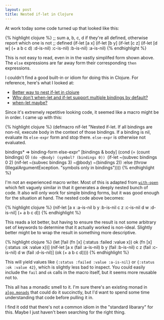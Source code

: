 ```yaml
---
layout: post
title: Nested if-let in Clojure
---
```


At work today some code turned up that looked like this:

{% highlight clojure %}
;; sum a, b, c, d if they're all defined, otherwise report which one is not
;; defined
(if-let [a x]
  (if-let [b y]
    (if-let [c z]
      (if-let [d w]
        (+ a b c d)
        :d-is-nil)
      :c-is-nil)
    :b-is-nil)
  :a-is-nil)
{% endhighlight %}

This is not easy to read, even in in the vastly simplifed form shown above.
The `else` expressions are far away form their corresponding `then`
expressions.

I couldn't find a good built-in or idiom for doing this in Clojure.  For reference, here's what I looked at:

* [Better way to nest if-let in clojure](http://stackoverflow.com/q/11673825/69689)
* [Why don't when-let and if-let support multiple bindings by default?](http://stackoverflow.com/q/11676120/69689)
* [when-let maybe?](http://inclojurewetrust.blogspot.ca/2010/12/when-let-maybe.html)

Since it's extremely repetitive looking code, it seemed like a macro might
be in order.  I came up with this:

{% highlight clojure %}
(defmacro nif-let
  "Nested if-let. If all bindings are non-nil, execute body in the context of
  those bindings.  If a binding is nil, evaluate its `else-expr` form and stop
  there.  `else-expr` is otherwise not evaluated.

  bindings* => binding-form else-expr"
  [bindings & body]
  (cond
    (= (count bindings) 0) `(do ~@body)
    (symbol? (bindings 0)) `(if-let ~(subvec bindings 0 2)
                              (nif-let ~(subvec bindings 3) ~@body)
                              ~(bindings 2))
    :else (throw (IllegalArgumentException. "symbols only in bindings"))))
{% endhighlight %}

I'm not an experienced macro writer.  Most of this is adapted from
[`with-open`](https://github.com/clojure/clojure/blob/c6756a8bab137128c8119add29a25b0a88509900/src/clj/clojure/core.clj#L3442)
which felt vaguely similar in that it generates a deeply nested bunch of code.
It also will only work for simple binding forms, but it was good enough for the
situation at hand.  The nested code above becomes:

{% highlight clojure %}
(nif-let [a x :a-is-nil
          b y :b-is-nil
          c z :c-is-nil
          d w :d-is-nil]
         (+ a b c d))
{% endhighlight %}

This reads a lot better, but having to ensure the result is not some arbitrary set of
keywords to determine that it actually worked is non-ideal.  Slightly better
might be to wrap the result in something more descriptive.

{% highlight clojure %}
(let [fail (fn [x] {:status :failed :value x})
      ok (fn [x] {:status :ok :value x})]
  (nif-let [a x (fail :a-is-nil)
            b y (fail :b-is-nil)
            c z (fail :c-is-nil)
            d w (fail :d-is-nil)]
           (ok (+ a b c d))))
{% endhighlight %}

This will yield values like `{:status :failed :value :a-is-nil}` or `{:status
:ok :value 42}`, which is slightly less bad to inspect.  You could easily
include the `fail` and `ok` calls in the macro itself, but it seems more
reusable not to.

This all has a monadic smell to it.  I'm sure there's an existing monad in
[`algo.monads`](https://github.com/clojure/algo.monads) that could do it
succinctly, but I'd want to spend some time understanding that code before
pulling it in.

I find it odd that there's not a common idiom in the "standard libarary" for
this.  Maybe I just haven't been searching for the right thing.

